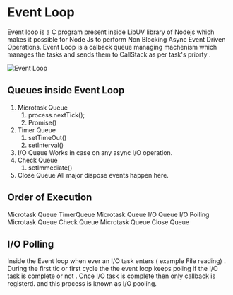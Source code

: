 # Event Loop
Event loop is a C program present inside LibUV library  of Nodejs which makes it possible for Node Js to perform Non Blocking Async  Event Driven Operations.
Event Loop is a calback queue managing machenism which manages the tasks and sends them to CallStack as per task's priorty .

![Event Loop](https://i.sstatic.net/We1x9.png)

## Queues inside Event Loop

1. Microtask Queue
   1. process.nextTick();
   2. Promise()
2. Timer Queue
   1. setTimeOut()
   2. setInterval()
3. I/O Queue
   Works in case on any async I/O operation.
4. Check Queue
   1. setImmediate()
5. Close Queue
   All major dispose events happen here. 


## Order of Execution

Microtask Queue
TimerQueue
Microtask Queue
I/O Queue
I/O Polling
Microtask Queue
Check Queue
Microtask Queue
Close Queue


## I/O Polling

Inside the Event loop when ever an I/O task enters ( example File reading) . During the first tic or first cycle the the event loop keeps poling if the I/O task is complete or not .
Once I/O task is complete  then only callback is registerd. and this process is known as I/O pooling.

